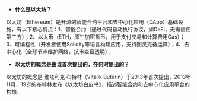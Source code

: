 - **什么是以太坊？**

以太坊（Ethereum）是开源的智能合约平台和去中心化应用（DApp）基础设施，有以下核心特点：1、智能合约（通过代码自动执行协议，如DeFi，无需信任第三方）；2、以太币（ETH，原生加密货币，用于支付交易和计算费用Gas）；3、可编程性（开发者使用Solidity等语言构建应用，支持图灵完备运算）；4、去中心化（全球节点维护网络，抗审查且透明）；

- **以太坊的概念是由谁首次提出的，在何时提出的？**

以太坊的概念是 维塔利克·布特林（Vitalik Buterin）于2013年首次提出，2013年11月，19岁的布特林发布《以太坊白皮书》，描述智能合约和去中心化应用平台的构想。
